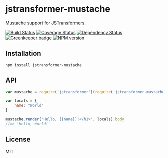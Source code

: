 # jstransformer-mustache

[Mustache](https://github.com/janl/mustache.js) support for [JSTransformers](http://github.com/jstransformers).

[![Build Status](https://img.shields.io/travis/jstransformers/jstransformer-mustache/master.svg)](https://travis-ci.org/jstransformers/jstransformer-mustache)
[![Coverage Status](https://img.shields.io/codecov/c/github/jstransformers/jstransformer-mustache/master.svg)](https://codecov.io/gh/jstransformers/jstransformer-mustache)
[![Dependency Status](https://img.shields.io/david/jstransformers/jstransformer-mustache/master.svg)](http://david-dm.org/jstransformers/jstransformer-mustache)
[![Greenkeeper badge](https://badges.greenkeeper.io/jstransformers/jstransformer-mustache.svg)](https://greenkeeper.io/)
[![NPM version](https://img.shields.io/npm/v/jstransformer-mustache.svg)](https://www.npmjs.org/package/jstransformer-mustache)

## Installation

    npm install jstransformer-mustache

## API

```js
var mustache = require('jstransformer')(require('jstransformer-mustache'))

var locals = {
	name: "World"
}

mustache.render('Hello, {{name}}!</h1>', locals).body
//=> 'Hello, World!'
```

## License

MIT
